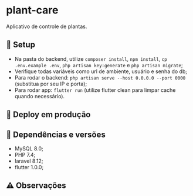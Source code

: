 # plant-care

Aplicativo de controle de plantas.

## :wrench: Setup

- Na pasta do backend, utilize `composer install`, `npm install`, `cp .env.example .env`, `php artisan key:generate` e `php artisan migrate`;
- Verifique todas variáveis como url de ambiente, usuário e senha do db;
- Para rodar o backend: `php artisan serve --host 0.0.0.0 --port 0000` (substitua por seu IP e porta);
- Para rodar app: `flutter run` (utilize flutter clean para limpar cache quando necessário).

## 🚢 Deploy em produção


## 🔀 Dependências e versões
- MySQL 8.0;
- PHP 7.4;
- laravel 8.12;
- flutter 1.0.0;

## ⚠️ Observações
